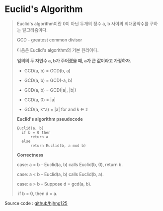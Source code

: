 # Euclid's Algorithm

> Euclid's algorithm이란 0이 아닌 두개의 정수 a, b 사이의 최대공약수를 구하는 알고리즘이다.
>
> GCD - greatest common divisor
>
> 다음은 Euclid's algorithm의 기본 원리이다.
>
> 
>
> **임의의 두 자연수 a, b가 주어졌을 때,  a가 큰 값이라고 가정하자.**
>
> * GCD(a, b) = GCD(b, a)
>
> * GCD(a, b) = GCD(-a, b)
>
> * GCD(a, b) = GCD(|a|, |b|)
>
> * GCD(a, 0) = |a|
>
> * GCD(a, k*a) = |a| for and k ∈ z
>
>   
>
>  **Euclid's algorithm pseudocode**
>
> ```
> Euclid(a, b)
> 	if b = 0 then
> 		return a
> 	else 
> 		return Euclid(b, a mod b)
> ```
>
> 
>
> **Correctness**
>
> case: a = b - Euclid(a, b) calls Euclid(b, 0), return b.
>
> case: a < b - Euclid(a, b) calls Euclid(b, a).
>
> case: a > b - Suppose d = gcd(a, b). 
>
> ​			if b = 0, then d = a. 



Source code :  [github/hjhng125](https://github.com/hjhng125/Algorithm/blob/master/GC_Algorithm/Euclid's%20Algorithm.cpp)



